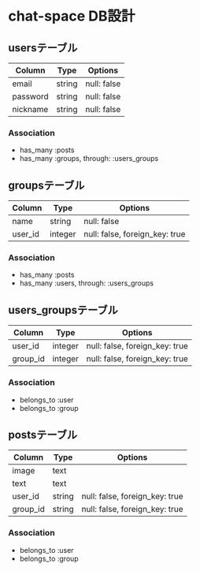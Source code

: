 # chat-space DB設計
## usersテーブル
| Column   | Type   | Options     |
| -------- | ------ | ----------- |
| email    | string | null: false |
| password | string | null: false |
| nickname | string | null: false |
### Association
- has_many :posts
- has_many :groups, through:  :users_groups

## groupsテーブル
| Column  | Type    | Options                        |
| ------- | ------- | ------------------------------ |
| name    | string  | null: false                    |
| user_id | integer | null: false, foreign_key: true |
### Association
- has_many :posts
- has_many :users, through:  :users_groups


## users_groupsテーブル
| Column   | Type    | Options                        |
| -------- | ------- | ------------------------------ |
| user_id  | integer | null: false, foreign_key: true |
| group_id | integer | null: false, foreign_key: true |
### Association
- belongs_to :user
- belongs_to :group

## postsテーブル
| Column   | Type   | Options                        |
| -------- | ------ | ------------------------------ |
| image    | text   |                                |
| text     | text   |                                |
| user_id  | string | null: false, foreign_key: true |
| group_id | string | null: false, foreign_key: true |
### Association
- belongs_to :user
- belongs_to :group